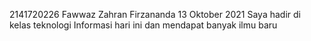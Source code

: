2141720226 Fawwaz Zahran Firzananda 13 Oktober 2021
Saya hadir di kelas teknologi  Informasi hari ini dan mendapat banyak ilmu baru